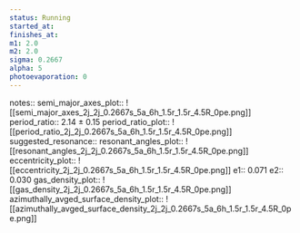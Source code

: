```yaml
---
status: Running
started_at:
finishes_at:
m1: 2.0
m2: 2.0
sigma: 0.2667
alpha: 5
photoevaporation: 0
---
```


notes::
semi_major_axes_plot:: ![[semi_major_axes_2j_2j_0.2667s_5a_6h_1.5r_1.5r_4.5R_0pe.png]]
period_ratio:: 2.14 ± 0.15
period_ratio_plot:: ![[period_ratio_2j_2j_0.2667s_5a_6h_1.5r_1.5r_4.5R_0pe.png]]
suggested_resonance:: 
resonant_angles_plot:: ![[resonant_angles_2j_2j_0.2667s_5a_6h_1.5r_1.5r_4.5R_0pe.png]]
eccentricity_plot:: ![[eccentricity_2j_2j_0.2667s_5a_6h_1.5r_1.5r_4.5R_0pe.png]]
e1:: 0.071
e2:: 0.030
gas_density_plot:: ![[gas_density_2j_2j_0.2667s_5a_6h_1.5r_1.5r_4.5R_0pe.png]]
azimuthally_avged_surface_density_plot:: ![[azimuthally_avged_surface_density_2j_2j_0.2667s_5a_6h_1.5r_1.5r_4.5R_0pe.png]]
